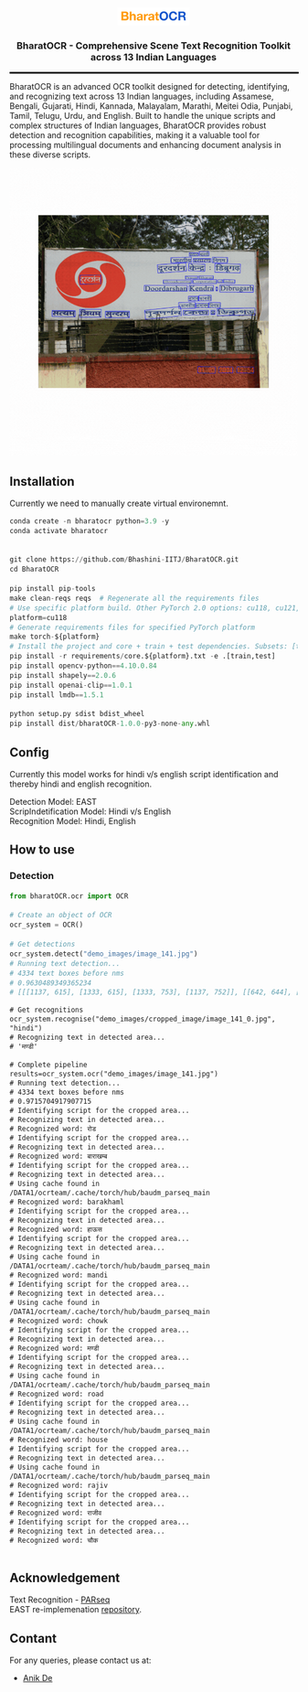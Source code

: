<p align="center">
  <img src="./static/pics/bharatOCR.png" alt="BharatOCR Logo" width="25%">
  <h3 align="center">
 BharatOCR - Comprehensive Scene Text Recognition Toolkit </br> across 13 Indian Languages
  </h3>
</p>
<hr style="width: 100%; border: 1px solid #000;">

BharatOCR is an advanced OCR toolkit designed for detecting, identifying, and recognizing text across 13 Indian languages, including Assamese, Bengali, Gujarati, Hindi, Kannada, Malayalam, Marathi, Meitei Odia, Punjabi, Tamil, Telugu, Urdu, and English. Built to handle the unique scripts and complex structures of Indian languages, BharatOCR provides robust detection and recognition capabilities, making it a valuable tool for processing multilingual documents and enhancing document analysis in these diverse scripts.

![](contents/bharatocr.gif)
## Installation
Currently we need to manually create virtual environemnt.
```python
conda create -n bharatocr python=3.9 -y
conda activate bharatocr


git clone https://github.com/Bhashini-IITJ/BharatOCR.git
cd BharatOCR

pip install pip-tools
make clean-reqs reqs  # Regenerate all the requirements files
# Use specific platform build. Other PyTorch 2.0 options: cu118, cu121, rocm5.7
platform=cu118
# Generate requirements files for specified PyTorch platform
make torch-${platform}
# Install the project and core + train + test dependencies. Subsets: [train,test,bench,tune]
pip install -r requirements/core.${platform}.txt -e .[train,test]
pip install opencv-python==4.10.0.84
pip install shapely==2.0.6
pip install openai-clip==1.0.1
pip install lmdb==1.5.1

python setup.py sdist bdist_wheel
pip install dist/bharatOCR-1.0.0-py3-none-any.whl
```

## Config
Currently this model works for hindi v/s english script identification and thereby hindi and english recognition.

Detection Model: EAST\
ScripIndetification Model: Hindi v/s English\
Recognition Model: Hindi, English 

## How to use
### Detection

```python
from bharatOCR.ocr import OCR

# Create an object of OCR
ocr_system = OCR()

# Get detections
ocr_system.detect("demo_images/image_141.jpg")
# Running text detection...
# 4334 text boxes before nms
# 0.9630489349365234
# [[[1137, 615], [1333, 615], [1333, 753], [1137, 752]], [[642, 644], [1040, 645], [1039, 753], [642, 752]], [[647, 833], [1034, 834], [1034, 945], [646, 944]], [[1567, 709], [1720, 709], [1720, 777], [1567, 777]], [[1412, 826], [1567, 826], [1566, 886], [1412, 886]], [[305, 800], [453, 800], [453, 855], [305, 854]], [[1419, 686], [1549, 686], [1549, 770], [1419, 770]], [[1124, 843], [1336, 844], [1336, 949], [1124, 948]], [[1571, 831], [1729, 831], [1729, 891], [1571, 891]], [[196, 796], [301, 796], [301, 861], [196, 860]], [[211, 677], [336, 677], [336, 747], [211, 747]], [[350, 679], [447, 679], [447, 749], [350, 749]]]
```


```
# Get recognitions
ocr_system.recognise("demo_images/cropped_image/image_141_0.jpg", "hindi")
# Recognizing text in detected area...
# 'मण्डी'

# Complete pipeline
results=ocr_system.ocr("demo_images/image_141.jpg")
# Running text detection...
# 4334 text boxes before nms
# 0.9715704917907715
# Identifying script for the cropped area...
# Recognizing text in detected area...
# Recognized word: रोड
# Identifying script for the cropped area...
# Recognizing text in detected area...
# Recognized word: बाराखम्ब
# Identifying script for the cropped area...
# Recognizing text in detected area...
# Using cache found in /DATA1/ocrteam/.cache/torch/hub/baudm_parseq_main
# Recognized word: barakhaml
# Identifying script for the cropped area...
# Recognizing text in detected area...
# Recognized word: हाऊस
# Identifying script for the cropped area...
# Recognizing text in detected area...
# Using cache found in /DATA1/ocrteam/.cache/torch/hub/baudm_parseq_main
# Recognized word: mandi
# Identifying script for the cropped area...
# Recognizing text in detected area...
# Using cache found in /DATA1/ocrteam/.cache/torch/hub/baudm_parseq_main
# Recognized word: chowk
# Identifying script for the cropped area...
# Recognizing text in detected area...
# Recognized word: मण्डी
# Identifying script for the cropped area...
# Recognizing text in detected area...
# Using cache found in /DATA1/ocrteam/.cache/torch/hub/baudm_parseq_main
# Recognized word: road
# Identifying script for the cropped area...
# Recognizing text in detected area...
# Using cache found in /DATA1/ocrteam/.cache/torch/hub/baudm_parseq_main
# Recognized word: house
# Identifying script for the cropped area...
# Recognizing text in detected area...
# Using cache found in /DATA1/ocrteam/.cache/torch/hub/baudm_parseq_main
# Recognized word: rajiv
# Identifying script for the cropped area...
# Recognizing text in detected area...
# Recognized word: राजीव
# Identifying script for the cropped area...
# Recognizing text in detected area...
# Recognized word: चौक


```

<!-- ## Training -->

## Acknowledgement 

Text Recognition - [PARseq](https://github.com/baudm/parseq)\
EAST re-implemenation [repository](https://github.com/foamliu/EAST).

## Contant
For any queries, please contact us at:
- [Anik De](mailto:anekde@gmail.com)

